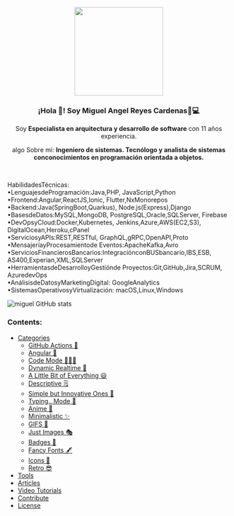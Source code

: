 <p align="center" width="300">
   <img align="center" width="200" src="https://github.com/account" />
   <h3 align="center">¡Hola 👋! Soy Miguel Angel Reyes Cardenas🏻‍💻</h3>
</p>

<p align="center">Soy <strong>Especialista en arquitectura y desarrollo de software</strong> con 11 años experiencia.</p>
<p align="center">algo Sobre mi: <strong>Ingeniero de sistemas.
Tecnólogo y analista de sistemas conconocimientos en
programación orientada a objetos.</strong></p>
<br>
<p>
HabilidadesTécnicas: <br>
•LenguajesdeProgramación:Java,PHP,
JavaScript,Python<br>
•Frontend:Angular,ReactJS,Ionic,
Flutter,NxMonorepos<br>
•Backend:Java(SpringBoot,Quarkus),
Node.js(Express),Django<br>
•BasesdeDatos:MySQL,MongoDB,
PostgreSQL,Oracle,SQLServer,
Firebase<br>
•DevOpsyCloud:Docker,Kubernetes,
Jenkins,Azure,AWS(EC2,S3),
DigitalOcean,Heroku,cPanel <br>
•ServiciosyAPIs:REST,RESTful,
GraphQL,gRPC,OpenAPI,Proto <br>
•MensajeríayProcesamientode
Eventos:ApacheKafka,Avro <br>
•ServiciosFinancierosBancarios:IntegraciónconBUSbancario,IBS,ESB,
AS400,Experian,XML,SQLServer <br>
•HerramientasdeDesarrolloyGestiónde
Proyectos:Git,GitHub,Jira,SCRUM,
AzuredevOps <br>
•AnálisisdeDatosyMarketingDigital:
GoogleAnalytics <br>
•SistemasOperativosyVirtualización:
macOS,Linux,Windows
</p>

![miguel GitHub stats](https://github-readme-stats.vercel.app/api?username=mig23ang&show_icons=true)

### Contents:
  - [Categories](#categories)
      - [GitHub Actions 🤖](#github-actions-)
      - [Angular 🚀](#angular-)
      - [Code Mode 👨🏽‍💻](#code-mode-)
      - [Dynamic Realtime 💫](#dynamic-realtime-)
      - [A Little Bit of Everything 😃](#a-little-bit-of-everything-)
      - [Descriptive 🗒](#descriptive-)
      - [Simple but Innovative Ones 🤗](#simple-but-innovative-ones-)
      - [Typing.. Mode 🎰](#typing-mode-)
      - [Anime 👾](#anime-)
      - [Minimalistic ✨](#minimalistic-)
      - [GIFS 👻](#gifs-)
      - [Just Images 🎭](#just-images-)
      - [Badges 🎫](#badges-)
      - [Fancy Fonts 🖋](#fancy-fonts-)
      - [Icons 🎯](#icons-)
      - [Retro 😎](#retro-)
  - [Tools](#tools)
  - [Articles](#articles)
  - [Video Tutorials](#tutorials)
  - [Contribute](#contribute)
  - [License](#license)
